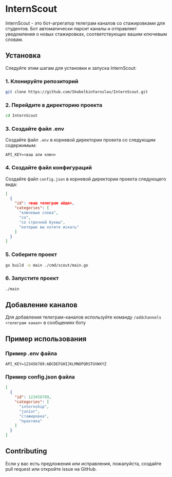 
# InternScout

InternScout - это бот-агрегатор телеграм каналов со стажировками для студентов. Бот автоматически парсит каналы и отправляет уведомления о новых стажировках, соответствующих вашим ключевым словам.

## Установка

Следуйте этим шагам для установки и запуска InternScout:

### 1. Клонируйте репозиторий

```sh
git clone https://github.com/SkobelkinYaroslav/InternScout.git
```

### 2. Перейдите в директорию проекта

```sh
cd InternScout
```

### 3. Создайте файл .env

Создайте файл `.env` в корневой директории проекта со следующим содержимым:

```
API_KEY=<ваш апи ключ>
```

### 4. Создайте файл конфигураций

Создайте файл `config.json` в корневой директории проекта следующего вида:

```json
[
  {
    "id": <ваш телеграм айди>,
    "categories": [
      "ключевые слова",
      "со",
      "со строчной буквы",
      "которые вы хотите искать"
    ]
  }
]
```

### 5. Соберите проект

```sh
go build -o main ./cmd/scout/main.go
```

### 6. Запустите проект

```sh
./main
```

## Добавление каналов

Для добавления телеграм-каналов используйте команду ```/addchannels <телеграм канал>``` в сообщениях боту

## Пример использования

### Пример .env файла

```
API_KEY=123456789:ABCDEFGHIJKLMNOPQRSTUVWXYZ
```

### Пример config.json файла

```json
[
  {
    "id": 123456789,
    "categories": [
      "internship",
      "junior",
      "стажировка",
      "практика"
    ]
  }
]
```

## Contributing

Если у вас есть предложения или исправления, пожалуйста, создайте pull request или откройте issue на GitHub.

